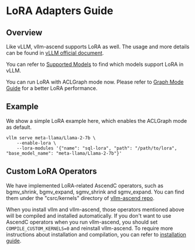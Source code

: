 # LoRA Adapters Guide

## Overview
Like vLLM, vllm-ascend supports LoRA as well. The usage and more details can be found in [vLLM official document](https://docs.vllm.ai/en/latest/features/lora.html).

You can refer to [Supported Models](https://docs.vllm.ai/en/latest/models/supported_models.html#list-of-text-only-language-models) to find which models support LoRA in vLLM.

You can run LoRA with ACLGraph mode now. Please refer to [Graph Mode Guide](./graph_mode.md) for a better LoRA performance.

## Example
We show a simple LoRA example here, which enables the ACLGraph mode as default.

```shell
vllm serve meta-llama/Llama-2-7b \
    --enable-lora \
    --lora-modules '{"name": "sql-lora", "path": "/path/to/lora", "base_model_name": "meta-llama/Llama-2-7b"}'
```

## Custom LoRA Operators

We have implemented LoRA-related AscendC operators, such as bgmv_shrink, bgmv_expand, sgmv_shrink and sgmv_expand. You can find them under the "csrc/kernels" directory of [vllm-ascend repo](https://github.com/vllm-project/vllm-ascend.git).

When you install vllm and vllm-ascend, those operators mentioned above will be compiled and installed automatically. If you don't want to use AscendC operators when you run vllm-ascend, you should set `COMPILE_CUSTOM_KERNELS=0` and reinstall vllm-ascend. To require more instructions about installation and compilation, you can refer to [installation guide](../../installation.md).
